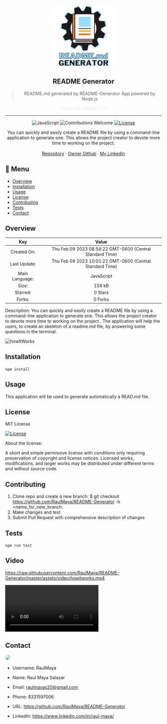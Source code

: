   <!-- PROJECT LOGO -->
  <br />
  <div align="center">
    <a href="https://github.com/RaulMaya/README-Generator">
      <img src="./assets/images/readMeGenerator.png" alt="Logo" width="200" height="200">
    </a>

  
  <h2 align="center">README Generator</h2>

  > README.md generated by README-Generator App powered by Node.js
  <p align="center" style="color:#EAEAEA"> Project ID: 599633277</p>

  <hr>

  ![JavaScript](https://img.shields.io/badge/language-JavaScript-yellow.svg)
  ![Contributions Welcome](https://img.shields.io/badge/contributions-welcome-orange.svg)
  [![License](<https://img.shields.io/badge/license-MIT License-blue.svg>)](https://opensource.org/licenses/MIT) 


  <p align="center">
  You can quickly and easily create a README file by using a command-line application to generate one. This allows the project creator to devote more time to working on the project.
    <br />
    <br />
    <a href="https://github.com/RaulMaya/README-Generator">Repository</a>    
    ·
    <a href="https://github.com/RaulMaya">Owner Github</a>
    ·
    <a href="https://www.linkedin.com/in/raul-maya/">My LinkedIn</a>
  </p>
</div>

## :bookmark_tabs: Menu
* [Overview](#overview)
* [Installation](#installation)
* [Usage](#usage)
* [License](#license)
* [Contributing](#contributing)
* [Tests](#test)
* [Contact](#contact)

## Overview

|Key|Value|
|:---:|:---:|
|Created On:|Thu Feb 09 2023 08:58:22 GMT-0600 (Central Standard Time)|
|Last Update:|Thu Feb 09 2023 10:01:22 GMT-0600 (Central Standard Time)|
|Main Language:|JavaScript|
|Size:|158 kB|
|Starred:|0 Stars|
|Forks:|0 Forks|

Description: You can quickly and easily create a README file by using a command-line application to generate one. This allows the project creator to devote more time to working on the project.. The application will help the users, to create an skeleton of a readme.md file, by answering some questions in the terminal.

![howItWorks](assets/images/howitworks.gif)

## Installation

`npm install`

## Usage

This application will be used to generate automatically a READ.md file.


## License

MIT License

  [![License](<https://img.shields.io/badge/license-MIT License-blue.svg>)](https://opensource.org/licenses/MIT)

About the license:

A short and simple permissive license with conditions only requiring preservation of copyright and license notices. Licensed works, modifications, and larger works may be distributed under different terms and without source code.

## Contributing


1. Clone repo and create a new branch: $ git checkout https://github.com/RaulMaya/README-Generator -b <name_for_new_branch.
2. Make changes and test
3. Submit Pull Request with comprehensive description of changes

## Tests

<code>npm run test</code>


## Video

https://raw.githubusercontent.com/RaulMaya/README-Generator/master/assets/video/howitworks.mp4

 <video controls>
  <source src="assets/video/howitworks.mp4" type="video/mp4">
</video> 


## Contact

<img src="https://avatars.githubusercontent.com/u/79380164?v=4" style="border-radius:50%; width:45px">

* Username: RaulMaya 

* Name: Raul Maya Salazar

* Email: <raulmayas20@gmail.com>

* Phone: 8331597006

* URL: https://github.com/RaulMaya/README-Generator

* LinkedIn: https://www.linkedin.com/in/raul-maya/
